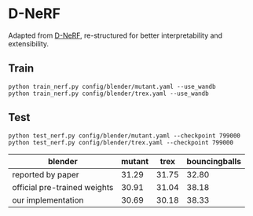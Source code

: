 # D-NeRF

Adapted from [D-NeRF](https://github.com/albertpumarola/D-NeRF), re-structured for better interpretability and extensibility.


## Train

```shell script
python train_nerf.py config/blender/mutant.yaml --use_wandb
python train_nerf.py config/blender/trex.yaml --use_wandb
```

## Test

```shell script
python test_nerf.py config/blender/mutant.yaml --checkpoint 799000
python test_nerf.py config/blender/trex.yaml --checkpoint 799000
```

| blender            | mutant | trex   | bouncingballs |
|--------------------|--------|--------|---------------|
| reported by paper  | 31.29  | 31.75  | 32.80         |
| official pre-trained weights | 30.91 | 31.04 | 38.18 |
| our implementation | 30.69  | 30.18 | 38.33         |